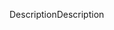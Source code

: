 <span data-ttu-id="72411-101">Description</span><span class="sxs-lookup"><span data-stu-id="72411-101">Description</span></span>
